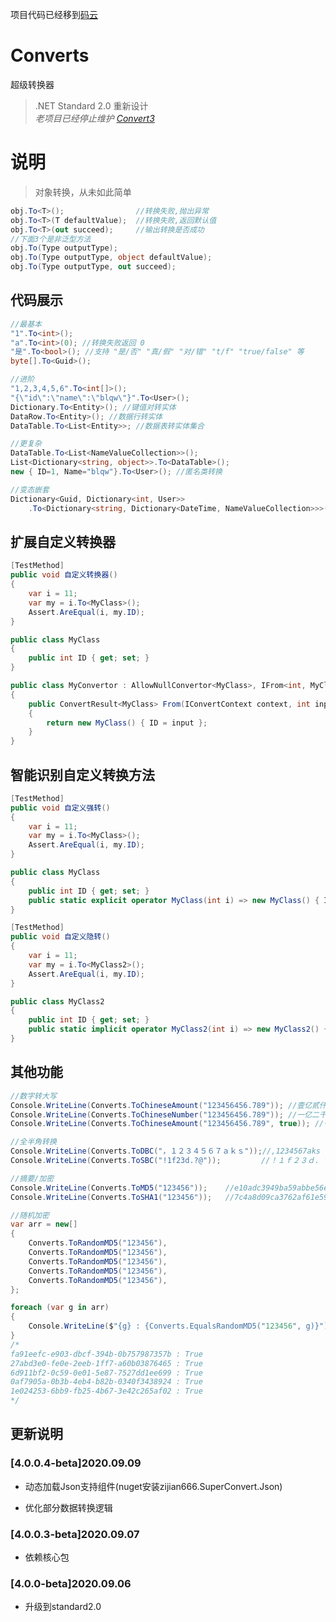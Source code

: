 项目代码已经移到[码云](https://gitee.com/zijian666/super-convert)

# Converts

超级转换器 
> .NET Standard 2.0 重新设计  
> *老项目已经停止维护 [Convert3](https://github.com/blqw/blqw.Convert3)*

# 说明
> 对象转换，从未如此简单  
```csharp
obj.To<T>();                //转换失败,抛出异常
obj.To<T>(T defaultValue);  //转换失败,返回默认值
obj.To<T>(out succeed);     //输出转换是否成功
//下面3个是非泛型方法 
obj.To(Type outputType);
obj.To(Type outputType, object defaultValue);
obj.To(Type outputType, out succeed);
```

## 代码展示
```csharp
//最基本
"1".To<int>();
"a".To<int>(0); //转换失败返回 0
"是".To<bool>(); //支持 "是/否" "真/假" "对/错" "t/f" "true/false" 等
byte[].To<Guid>();

//进阶
"1,2,3,4,5,6".To<int[]>();
"{\"id\":\"name\":\"blqw\"}".To<User>();
Dictionary.To<Entity>(); //键值对转实体
DataRow.To<Entity>(); //数据行转实体
DataTable.To<List<Entity>>; //数据表转实体集合

//更复杂
DataTable.To<List<NameValueCollection>>(); 
List<Dictionary<string, object>>.To<DataTable>(); 
new { ID=1, Name="blqw"}.To<User>(); //匿名类转换

//变态嵌套
Dictionary<Guid, Dictionary<int, User>>
    .To<Dictionary<string, Dictionary<DateTime, NameValueCollection>>>(); //不能理解就算了
```
## 扩展自定义转换器
```csharp
[TestMethod]
public void 自定义转换器()
{
    var i = 11;
    var my = i.To<MyClass>();
    Assert.AreEqual(i, my.ID);
}

public class MyClass
{
    public int ID { get; set; }
}

public class MyConvertor : AllowNullConvertor<MyClass>, IFrom<int, MyClass>
{
    public ConvertResult<MyClass> From(IConvertContext context, int input)
    {
        return new MyClass() { ID = input };
    }
}
```

## 智能识别自定义转换方法
```csharp
[TestMethod]
public void 自定义强转()
{
    var i = 11;
    var my = i.To<MyClass>();
    Assert.AreEqual(i, my.ID);
}

public class MyClass
{
    public int ID { get; set; }
    public static explicit operator MyClass(int i) => new MyClass() { ID = i };
}
```
```csharp
[TestMethod]
public void 自定义隐转()
{
    var i = 11;
    var my = i.To<MyClass2>();
    Assert.AreEqual(i, my.ID);
}

public class MyClass2
{
    public int ID { get; set; }
    public static implicit operator MyClass2(int i) => new MyClass2() { ID = i };
}
```

## 其他功能
```csharp
//数字转大写
Console.WriteLine(Converts.ToChineseAmount("123456456.789")); //壹亿贰仟叁佰肆拾伍万陆仟肆佰伍拾陆元柒角捌分
Console.WriteLine(Converts.ToChineseNumber("123456456.789")); //一亿二千三百四十五万六千四百五十六点七八九
Console.WriteLine(Converts.ToChineseAmount("123456456.789", true)); //一亿二千三百四十五万六千四百五十六元七角八分

//全半角转换
Console.WriteLine(Converts.ToDBC("，１２３４５６７ａｋｓ"));//,1234567aks
Console.WriteLine(Converts.ToSBC("!1f23d.?@"));         //！１ｆ２３ｄ．？＠

//摘要/加密
Console.WriteLine(Converts.ToMD5("123456"));    //e10adc3949ba59abbe56e057f20f883e
Console.WriteLine(Converts.ToSHA1("123456"));   //7c4a8d09ca3762af61e59520943dc26494f8941b

//随机加密
var arr = new[]
{
    Converts.ToRandomMD5("123456"),
    Converts.ToRandomMD5("123456"),
    Converts.ToRandomMD5("123456"),
    Converts.ToRandomMD5("123456"),
    Converts.ToRandomMD5("123456"),
};

foreach (var g in arr)
{
    Console.WriteLine($"{g} : {Converts.EqualsRandomMD5("123456", g)}");
}
/*
fa91eefc-e903-dbcf-394b-0b757987357b : True
27abd3e0-fe0e-2eeb-1ff7-a60b03876465 : True
6d911bf2-0c59-0e01-5e87-7527dd1ee699 : True
0af7905a-0b3b-4eb4-b82b-0340f3438924 : True
1e024253-6bb9-fb25-4b67-3e42c265af02 : True
*/
```


## 更新说明 
### [4.0.0.4-beta]2020.09.09
+ 动态加载Json支持组件(nuget安装zijian666.SuperConvert.Json)
* 优化部分数据转换逻辑

### [4.0.0.3-beta]2020.09.07
+ 依赖核心包

### [4.0.0-beta]2020.09.06
* 升级到standard2.0
